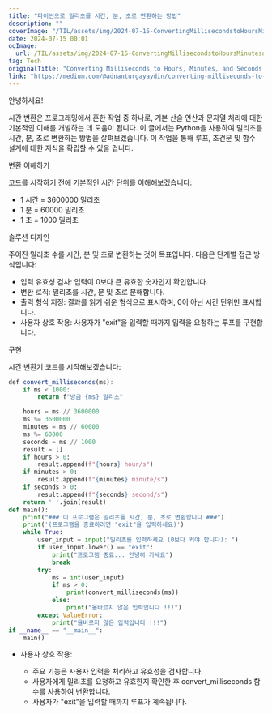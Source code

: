 ```yaml
---
title: "파이썬으로 밀리초를 시간, 분, 초로 변환하는 방법"
description: ""
coverImage: "/TIL/assets/img/2024-07-15-ConvertingMillisecondstoHoursMinutesandSecondsinPython_0.png"
date: 2024-07-15 00:01
ogImage: 
  url: /TIL/assets/img/2024-07-15-ConvertingMillisecondstoHoursMinutesandSecondsinPython_0.png
tag: Tech
originalTitle: "Converting Milliseconds to Hours, Minutes, and Seconds in Python"
link: "https://medium.com/@adnanturgayaydin/converting-milliseconds-to-hours-minutes-and-seconds-in-python-2aa041ea3c31"
---
```



안녕하세요!

시간 변환은 프로그래밍에서 흔한 작업 중 하나로, 기본 산술 연산과 문자열 처리에 대한 기본적인 이해를 개발하는 데 도움이 됩니다. 이 글에서는 Python을 사용하여 밀리초를 시간, 분, 초로 변환하는 방법을 살펴보겠습니다. 이 작업을 통해 루프, 조건문 및 함수 설계에 대한 지식을 확립할 수 있을 겁니다.

변환 이해하기

<!-- TIL 수평 -->
<ins class="adsbygoogle"
     style="display:block"
     data-ad-client="ca-pub-4877378276818686"
     data-ad-slot="1549334788"
     data-ad-format="auto"
     data-full-width-responsive="true"></ins>
<script>
(adsbygoogle = window.adsbygoogle || []).push({});
</script>

코드를 시작하기 전에 기본적인 시간 단위를 이해해보겠습니다:

- 1 시간 = 3600000 밀리초
- 1 분 = 60000 밀리초
- 1 초 = 1000 밀리초

솔루션 디자인

주어진 밀리초 수를 시간, 분 및 초로 변환하는 것이 목표입니다. 다음은 단계별 접근 방식입니다:

<!-- TIL 수평 -->
<ins class="adsbygoogle"
     style="display:block"
     data-ad-client="ca-pub-4877378276818686"
     data-ad-slot="1549334788"
     data-ad-format="auto"
     data-full-width-responsive="true"></ins>
<script>
(adsbygoogle = window.adsbygoogle || []).push({});
</script>

- 입력 유효성 검사: 입력이 0보다 큰 유효한 숫자인지 확인합니다.
- 변환 로직: 밀리초를 시간, 분 및 초로 분해합니다.
- 출력 형식 지정: 결과를 읽기 쉬운 형식으로 표시하며, 0이 아닌 시간 단위만 표시합니다.
- 사용자 상호 작용: 사용자가 "exit"을 입력할 때까지 입력을 요청하는 루프를 구현합니다.

구현

시간 변환기 코드를 시작해보겠습니다:

```js
def convert_milliseconds(ms):
    if ms < 1000:
        return f"방금 {ms} 밀리초"
```

<!-- TIL 수평 -->
<ins class="adsbygoogle"
     style="display:block"
     data-ad-client="ca-pub-4877378276818686"
     data-ad-slot="1549334788"
     data-ad-format="auto"
     data-full-width-responsive="true"></ins>
<script>
(adsbygoogle = window.adsbygoogle || []).push({});
</script>

```python
    hours = ms // 3600000
    ms %= 3600000
    minutes = ms // 60000
    ms %= 60000
    seconds = ms // 1000
    result = []
    if hours > 0:
        result.append(f"{hours} hour/s")
    if minutes > 0:
        result.append(f"{minutes} minute/s")
    if seconds > 0:
        result.append(f"{seconds} second/s")
    return ' '.join(result)
def main():
    print("### 이 프로그램은 밀리초를 시간, 분, 초로 변환합니다 ###")
    print('(프로그램을 종료하려면 "exit"을 입력하세요)')
    while True:
        user_input = input("밀리초를 입력하세요 (0보다 커야 합니다): ")
        if user_input.lower() == "exit":
            print("프로그램 종료... 안녕히 가세요")
            break
        try:
            ms = int(user_input)
            if ms > 0:
                print(convert_milliseconds(ms))
            else:
                print("올바르지 않은 입력입니다 !!!")
        except ValueError:
            print("올바르지 않은 입력입니다 !!!")
if __name__ == "__main__":
    main()
```

<!-- TIL 수평 -->
<ins class="adsbygoogle"
     style="display:block"
     data-ad-client="ca-pub-4877378276818686"
     data-ad-slot="1549334788"
     data-ad-format="auto"
     data-full-width-responsive="true"></ins>
<script>
(adsbygoogle = window.adsbygoogle || []).push({});
</script>

- 사용자 상호 작용:

  - 주요 기능은 사용자 입력을 처리하고 유효성을 검사합니다.
  - 사용자에게 밀리초를 요청하고 유효한지 확인한 후 convert_milliseconds 함수를 사용하여 변환합니다.
  - 사용자가 "exit"을 입력할 때까지 루프가 계속됩니다.